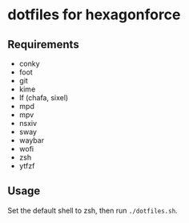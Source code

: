 # dotfiles for hexagonforce 

## Requirements

- conky
- foot
- git
- kime
- lf (chafa, sixel)
- mpd
- mpv
- nsxiv
- sway
- waybar
- wofi
- zsh
- ytfzf

## Usage
Set the default shell to zsh, then run `./dotfiles.sh`.

